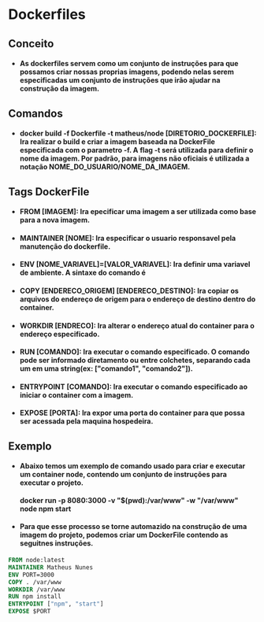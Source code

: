 # Dockerfiles

## Conceito

- #### As dockerfiles servem como um conjunto de instruções para que possamos criar nossas proprias imagens, podendo nelas serem especificadas um conjunto de instruções que irão ajudar na construção da imagem.

## Comandos

- #### **docker build -f Dockerfile -t matheus/node [DIRETORIO_DOCKERFILE]**: Ira realizar o build e criar a imagem baseada na DockerFile especificada com o parametro -f. A flag -t será utilizada para definir o nome da imagem. Por padrão, para imagens não oficiais é utilizada a notação **NOME_DO_USUARIO/NOME_DA_IMAGEM**.

## Tags DockerFile

- #### **FROM [IMAGEM]**: Ira epecificar uma imagem a ser utilizada como base para a nova imagem.

- #### **MAINTAINER [NOME]**: Ira especificar o usuario responsavel pela manutenção do dockerfile.

- #### **ENV [NOME_VARIAVEL]=[VALOR_VARIAVEL]**: Ira definir uma variavel de ambiente. A sintaxe do comando é 

- #### **COPY [ENDERECO_ORIGEM] [ENDERECO_DESTINO]**: Ira copiar os arquivos do endereço de origem para o endereço de destino dentro do container.

- #### **WORKDIR [ENDRECO]**: Ira alterar o endereço atual do container para o endereço especificado.

- #### **RUN [COMANDO]**: Ira executar o comando especificado. O comando pode ser informado diretamento ou entre colchetes, separando cada um em uma string(ex: ["comando1", "comando2"]). 

- #### **ENTRYPOINT [COMANDO]**: Ira executar o comando especificado ao iniciar o container com a imagem.

- #### **EXPOSE [PORTA]**: Ira expor uma porta do container para que possa ser acessada pela maquina hospedeira.

## Exemplo

- #### Abaixo temos um exemplo de comando usado para criar e executar um container node, contendo um conjunto de instruções para executar o projeto.

    **docker run -p 8080:3000 -v "$(pwd):/var/www" -w "/var/www" node npm start**

- #### Para que esse processo se torne automazido na construção de uma imagem do projeto, podemos criar um DockerFile contendo as seguitnes instruções.

 ```dockerfile
FROM node:latest
MAINTAINER Matheus Nunes
ENV PORT=3000
COPY . /var/www
WORKDIR /var/www
RUN npm install
ENTRYPOINT ["npm", "start"]
EXPOSE $PORT
 ```